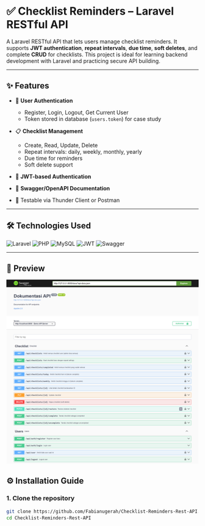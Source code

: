 # ✅ Checklist Reminders – Laravel RESTful API

A Laravel RESTful API that lets users manage checklist reminders. It supports **JWT authentication**, **repeat intervals**, **due time**, **soft deletes**, and complete **CRUD** for checklists. This project is ideal for learning backend development with Laravel and practicing secure API building.

---

## ✨ Features

- 👤 **User Authentication**
  - Register, Login, Logout, Get Current User
  - Token stored in database (`users.token`) for case study

- 📋 **Checklist Management**
  - Create, Read, Update, Delete
  - Repeat intervals: daily, weekly, monthly, yearly
  - Due time for reminders
  - Soft delete support

- 🔐 **JWT-based Authentication**
- 📄 **Swagger/OpenAPI Documentation**
- 🧪 Testable via Thunder Client or Postman

---

## 🛠️ Technologies Used

![Laravel](https://img.shields.io/badge/Laravel-FF2D20?style=for-the-badge&logo=laravel&logoColor=white)
![PHP](https://img.shields.io/badge/PHP-777BB4?style=for-the-badge&logo=php&logoColor=white)
![MySQL](https://img.shields.io/badge/MySQL-005C84?style=for-the-badge&logo=mysql&logoColor=white)
![JWT](https://img.shields.io/badge/JWT-000000?style=for-the-badge&logo=JSON%20web%20tokens&logoColor=white)
![Swagger](https://img.shields.io/badge/Swagger-85EA2D?style=for-the-badge&logo=swagger&logoColor=black)

---

## 📸 Preview

![Swagger Documentation](/public/img/preview.png)

## ⚙️ Installation Guide

### 1. Clone the repository

```bash
git clone https://github.com/Fabianugerah/Checklist-Reminders-Rest-API.git
cd Checklist-Reminders-Rest-API
